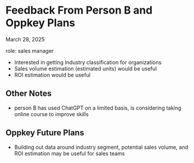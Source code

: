# Feedback From Person B and Oppkey Plans

March 28, 2025

role: sales manager

* Interested in getting Industry classification for organizations
* Sales volume estimation (estimated units) would be useful
* ROI estimation would be useful

## Other Notes

* person B has used ChatGPT on a limited basis, is considering taking online course to improve skills

## Oppkey Future Plans

* Building out data around industry segment, potential sales volume, and ROI estimation may be useful for sales teams
